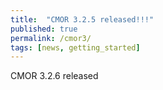 ```yaml
---
title:  "CMOR 3.2.5 released!!!"
published: true
permalink: /cmor3/
tags: [news, getting_started]
---
```


CMOR 3.2.6 released

 

